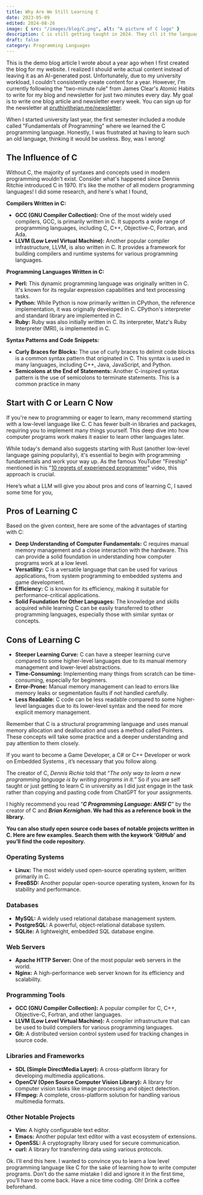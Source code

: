 ```yaml
---
title: Why Are We Still Learning C
date: 2023-05-09
edited: 2024-08-26
image: { src: "/images/blog/C.png", alt: "A picture of C logo" }
description: C is still getting taught in 2024. They cll it the language that shaped modern programming. 
draft: false
category: Programming Languages
---
```


This is the demo blog article I wrote about a year ago when I first created the blog for my website. I realized I should write actual content instead of leaving it as an AI-generated post.  Unfortunately, due to my university workload, I couldn't consistently create content for a year.  However, I'm currently following the "two-minute rule" from James Clear's Atomic Habits to write for my blog and newsletter for just two minutes every day.  My goal is to write one blog article and newsletter every week.  You can sign up for the newsletter at [pruthivithejan.me/newsletter](http://pruthivithejan.me/newsletter).

When I started university last year, the first semester included a module called "Fundamentals of Programming" where we learned the C programming language.  Honestly, I was frustrated at having to learn such an old language, thinking it would be useless.  Boy, was I wrong!

## The Influence of C

Without C, the majority of syntaxes and concepts used in modern programming wouldn't exist.  Consider what's happened since Dennis Ritchie introduced C in 1970.  It's like the mother of all modern programming languages!  I did some research, and here's what I found,

**Compilers Written in C:**

- **GCC (GNU Compiler Collection):** One of the most widely used compilers, GCC, is primarily written in C. It supports a wide range of programming languages, including C, C++, Objective-C, Fortran, and Ada.
- **LLVM (Low Level Virtual Machine):** Another popular compiler infrastructure, LLVM, is also written in C. It provides a framework for building compilers and runtime systems for various programming languages.

**Programming Languages Written in C:**

- **Perl:** This dynamic programming language was originally written in C. It's known for its regular expression capabilities and text processing tasks.
- **Python:** While Python is now primarily written in CPython, the reference implementation, it was originally developed in C. CPython's interpreter and standard library are implemented in C.
- **Ruby:** Ruby was also initially written in C. Its interpreter, Matz's Ruby Interpreter (MRI), is implemented in C.

**Syntax Patterns and Code Snippets:**

- **Curly Braces for Blocks:** The use of curly braces to delimit code blocks is a common syntax pattern that originated in C. This syntax is used in many languages, including C++, Java, JavaScript, and Python.
- **Semicolons at the End of Statements:** Another C-inspired syntax pattern is the use of semicolons to terminate statements. This is a common practice in many

## Start with C or Learn C Now

If you're new to programming or eager to learn, many recommend starting with a low-level language like C. C has fewer built-in libraries and packages, requiring you to implement many things yourself. This deep dive into how computer programs work makes it easier to learn other languages later.

While today's demand also suggests starting with Rust (another low-level language gaining popularity), it's essential to begin with programming fundamentals and work your way up. As the famous YouTuber "Fireship" mentioned in his "[10 regrets of experienced programmer](https://www.youtube.com/watch?v=ehTIhQpj9ys)" video, this approach is crucial.

Here’s what a LLM will give you about pros and cons of learning C, I saved some time for you,

## Pros of Learning C

Based on the given context, here are some of the advantages of starting with C:

- **Deep Understanding of Computer Fundamentals:** C requires manual memory management and a close interaction with the hardware. This can provide a solid foundation in understanding how computer programs work at a low level.
- **Versatility:** C is a versatile language that can be used for various applications, from system programming to embedded systems and game development.
- **Efficiency:** C is known for its efficiency, making it suitable for performance-critical applications.
- **Solid Foundation for Other Languages:** The knowledge and skills acquired while learning C can be easily transferred to other programming languages, especially those with similar syntax or concepts.

## Cons of Learning C

- **Steeper Learning Curve:** C can have a steeper learning curve compared to some higher-level languages due to its manual memory management and lower-level abstractions.
- **Time-Consuming:** Implementing many things from scratch can be time-consuming, especially for beginners.
- **Error-Prone:** Manual memory management can lead to errors like memory leaks or segmentation faults if not handled carefully.
- **Less Readable:** C code can be less readable compared to some higher-level languages due to its lower-level syntax and the need for more explicit memory management.

Remember that C is a structural programming language and uses manual memory allocation and deallocation and uses a method called Pointers. These concepts will take some practice and a deeper understanding and pay attention to them closely. 

If you want to become a Game Developer, a C# or C++ Developer or work on Embedded Systems , it’s necessary that you follow along.

The creator of C, *Dennis Richie* told that “*The only way to learn a new programming language is by writing programs in it.*” So if you are self taught or just getting to learn C in university as I did just engage in the task rather than copying and pasting code from ChatGPT for your assignments. 

I highly recommend you read “***C Programming Language: ANSI C***” by the creator of C and ***Brian Kernighan*. We had this as a reference book in the library.** 

**You can also study open source code bases of notable projects written in C. Here are few examples. Search them with the keywork ‘GitHub’ and you’ll find the code repository.** 

### Operating Systems

- **Linux:** The most widely used open-source operating system, written primarily in C.
- **FreeBSD:** Another popular open-source operating system, known for its stability and performance.

### Databases

- **MySQL:** A widely used relational database management system.
- **PostgreSQL:** A powerful, object-relational database system.
- **SQLite:** A lightweight, embedded SQL database engine.

### Web Servers

- **Apache HTTP Server:** One of the most popular web servers in the world.
- **Nginx:** A high-performance web server known for its efficiency and scalability.

### Programming Tools

- **GCC (GNU Compiler Collection):** A popular compiler for C, C++, Objective-C, Fortran, and other languages.
- **LLVM (Low Level Virtual Machine):** A compiler infrastructure that can be used to build compilers for various programming languages.
- **Git:** A distributed version control system used for tracking changes in source code.

### Libraries and Frameworks

- **SDL (Simple DirectMedia Layer):** A cross-platform library for developing multimedia applications.
- **OpenCV (Open Source Computer Vision Library):** A library for computer vision tasks like image processing and object detection.
- **FFmpeg:** A complete, cross-platform solution for handling various multimedia formats.

### Other Notable Projects

- **Vim:** A highly configurable text editor.
- **Emacs:** Another popular text editor with a vast ecosystem of extensions.
- **OpenSSL:** A cryptography library used for secure communication.
- **curl:** A library for transferring data using various protocols.

Ok. I’ll end this here. I wanted to convince you to learn a low level programming language like C for the sake of learning how to write computer programs. Don’t do the same mistake I did and ignore it in the first time, you’ll have to come back. Have a nice time coding. Oh! Drink a coffee beforehand.
